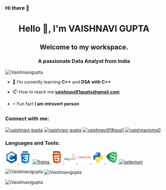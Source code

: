 ### Hi there 👋

<!--
**Vamp273/Vamp273** is a ✨ _special_ ✨ repository because its `README.md` (this file) appears on your GitHub profile.

Here are some ideas to get you started:

- 🔭 I’m currently working on ...
- 🌱 I’m currently learning ...
- 👯 I’m looking to collaborate on ...
- 🤔 I’m looking for help with ...
- 💬 Ask me about ...
- 📫 How to reach me: ...
- 😄 Pronouns: ...
- ⚡ Fun fact: ...
-->
<h1 align="center">Hello 👋, I'm VAISHNAVI GUPTA</h1>
<h2 align="center">Welcome to my workspace.</h2>
<h3 align="center">A passionate Data Analyst from India</h3>

<p align="left"> <img src="https://komarev.com/ghpvc/?username=vamp273&label=Profile%20views&color=0e75b6&style=flat" alt="iVaishnavigupta" /> </p>

- 🌱 I’m currently learning **C++** and **DSA with C++**

- 📫 How to reach me **vaishnavi91gupta@gmail.com**

- ⚡ Fun fact **I am introvert person**

<h3 align="left">Connect with me:</h3>
<p align="left">
<a href="https://linkedin.com/in/vaishnavi gupta" target="blank"><img align="center" src="https://raw.githubusercontent.com/rahuldkjain/github-profile-readme-generator/master/src/images/icons/Social/linked-in-alt.svg" alt="vaishnavi gupta" height="30" width="40" /></a>
<a href="https://stackoverflow.com/users/vaishnavi gupta" target="blank"><img align="center" src="https://raw.githubusercontent.com/rahuldkjain/github-profile-readme-generator/master/src/images/icons/Social/stack-overflow.svg" alt="vaishnavi gupta" height="30" width="40" /></a>
<a href="https://www.hackerrank.com/vaishnavi918gup1" target="blank"><img align="center" src="https://raw.githubusercontent.com/rahuldkjain/github-profile-readme-generator/master/src/images/icons/Social/hackerrank.svg" alt="vaishnavi918gup1" height="30" width="40" /></a>
<a href="https://auth.geeksforgeeks.org/user/vaishnavixms0" target="blank"><img align="center" src="https://raw.githubusercontent.com/rahuldkjain/github-profile-readme-generator/master/src/images/icons/Social/geeks-for-geeks.svg" alt="vaishnavixms0" height="30" width="40" /></a>
</p>

<h3 align="left">Languages and Tools:</h3>
<p align="left"> <a href="https://www.cprogramming.com/" target="_blank" rel="noreferrer"> <img src="https://raw.githubusercontent.com/devicons/devicon/master/icons/c/c-original.svg" alt="c" width="40" height="40"/> </a> <a href="https://www.w3schools.com/css/" target="_blank" rel="noreferrer"> <img src="https://raw.githubusercontent.com/devicons/devicon/master/icons/css3/css3-original-wordmark.svg" alt="css3" width="40" height="40"/> </a> <a href="https://www.figma.com/" target="_blank" rel="noreferrer"> <img src="https://www.vectorlogo.zone/logos/figma/figma-icon.svg" alt="figma" width="40" height="40"/> </a> <a href="https://www.w3.org/html/" target="_blank" rel="noreferrer"> <img src="https://raw.githubusercontent.com/devicons/devicon/master/icons/html5/html5-original-wordmark.svg" alt="html5" width="40" height="40"/> </a> <a href="https://www.mysql.com/" target="_blank" rel="noreferrer"> <img src="https://raw.githubusercontent.com/devicons/devicon/master/icons/mysql/mysql-original-wordmark.svg" alt="mysql" width="40" height="40"/> </a> <a href="https://www.oracle.com/" target="_blank" rel="noreferrer"> <img src="https://raw.githubusercontent.com/devicons/devicon/master/icons/oracle/oracle-original.svg" alt="oracle" width="40" height="40"/> </a> <a href="https://www.python.org" target="_blank" rel="noreferrer"> <img src="https://raw.githubusercontent.com/devicons/devicon/master/icons/python/python-original.svg" alt="python" width="40" height="40"/> </a> <a href="https://scully.io/" target="_blank" rel="noreferrer"> <img src="https://raw.githubusercontent.com/scullyio/scully/main/assets/logos/SVG/scullyio-icon.svg" alt="scully" width="40" height="40"/> </a> <a href="https://www.selenium.dev" target="_blank" rel="noreferrer"> <img src="https://raw.githubusercontent.com/detain/svg-logos/780f25886640cef088af994181646db2f6b1a3f8/svg/selenium-logo.svg" alt="selenium" width="40" height="40"/> </a> </p>

<p><img align="left" src="https://github-readme-stats.vercel.app/api/top-langs?username=iVaishnavigupta&show_icons=true&locale=en&layout=compact" alt="iVaishnavigupta" /></p>

<p>&nbsp;<img align="center" src="https://github-readme-stats.vercel.app/api?username=iVaishnavigupta&show_icons=true&locale=en" alt="iVaishnavigupta" /></p>

<p><img align="center" src="https://github-readme-streak-stats.herokuapp.com/?user=iVaishnavigupta&" alt="iVaishnavigupta" /></p>
